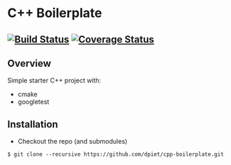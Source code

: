 # C++ Boilerplate
[![Build Status](https://travis-ci.org/mark1-umd/cpp-boilerplate.svg?branch=master)](https://travis-ci.org/mark1-umd/cpp-boilerplate)
[![Coverage Status](https://coveralls.io/repos/github/dpiet/cpp-boilerplate/badge.svg?branch=master)](https://coveralls.io/github/dpiet/cpp-boilerplate?branch=master)
---

## Overview

Simple starter C++ project with:

- cmake
- googletest

## Installation

- Checkout the repo (and submodules)
```
$ git clone --recursive https://github.com/dpiet/cpp-boilerplate.git
```

